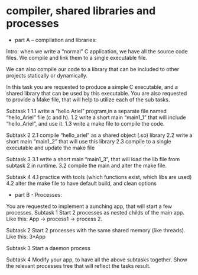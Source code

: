  

# compiler, shared libraries and processes  
 
* part A – compilation and libraries:
 
Intro: when we write a “normal” C application, we have all the source code files. We compile and link them to a single executable file. 
 
We can also compile our code to a library that can be included to other projects statically or dynamically.  
 
In this task you are requested to produce a simple C executable, and a shared library that can be used by this executable. You are also requested to provide a Make file, that will help to utilize each of the sub tasks. 
 
Subtask 1 1.1 write a “hello Ariel” program,in a separate file named “hello_Ariel” file (c and h). 1.2 write a short main “main1_1” that will include “hello_Ariel”, and use it. 1.3 write a make file to compile the code. 
 
Subtask 2 2.1 compile “hello_ariel” as a shared object (.so) library 2.2 write a short main “main1_2” that will use this library 2.3 compile to a single executable and update the make file 
 
Subtask 3 3.1 write a short main “main1_3”, that will load the lib file from subtask 2 in runtime. 3.2 compile the main and alter the make file. 
 
Subtask 4  4.1 practice with tools (which functions exist, which libs are used) 4.2 alter the make file to have default build, and clean options 
 
* part B - Processes:
 
You are requested to implement a aunching app, that will start a few processes. Subtask 1 Start 2 processes as nested childs of the main app. Like this: App -> process1 -> process 2. 
 
Subtask 2 Start 2 processes with the same shared memory (like threads). Like this: 3*App 

 Subtask 3 Start a daemon process 
 
Subtask 4 Modify your app, to have all the above subtasks together. Show the relevant processes tree that will reflect the tasks result. 
